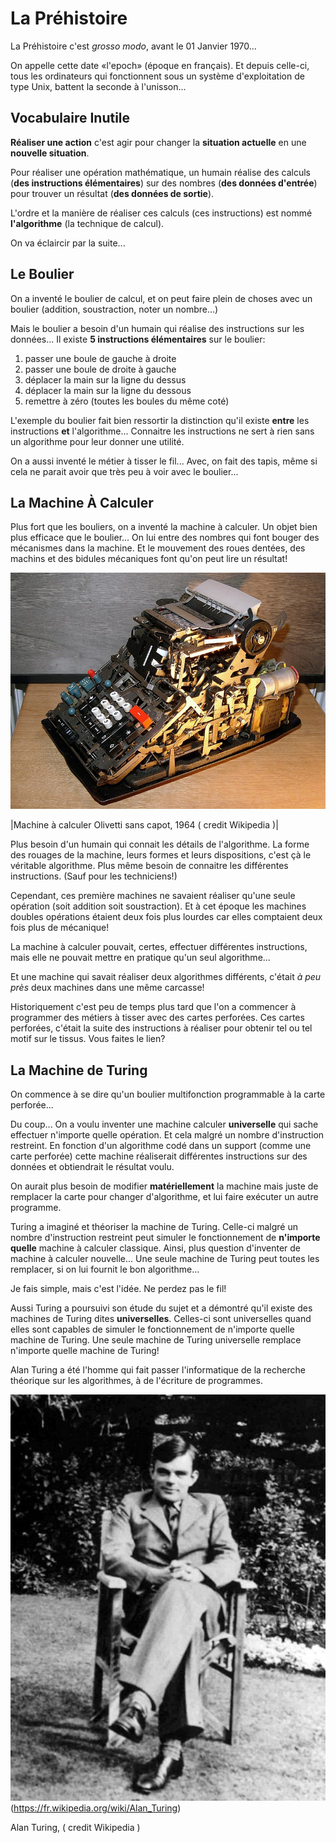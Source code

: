 # La Préhistoire


La Préhistoire c'est *grosso modo*, avant le 01 Janvier 1970...

On appelle cette date «l'epoch» (époque en français). Et depuis celle-ci, tous les ordinateurs qui fonctionnent sous un système d'exploitation de type Unix, battent la seconde à l'unisson...

## Vocabulaire Inutile 

**Réaliser une action** c'est agir pour changer la **situation actuelle** en une **nouvelle situation**.

Pour réaliser une opération mathématique, un humain réalise des calculs (**des instructions élémentaires**) sur des nombres (**des données d'entrée**) pour trouver un résultat (**des données de sortie**).

L'ordre et la manière de réaliser ces calculs (ces instructions) est nommé **l'algorithme** (la technique de calcul).

On va éclaircir par la suite...

## Le Boulier 

On a inventé le boulier de calcul, et on peut faire plein de choses avec un boulier (addition, soustraction, noter un nombre...)

Mais le boulier a besoin d'un humain qui réalise des instructions sur les données... Il existe **5 instructions élémentaires** sur le boulier:

1. passer une boule de gauche à droite
1. passer une boule de droite à gauche
1. déplacer la main sur la ligne du dessus
1. déplacer la main sur la ligne du dessous
1. remettre à zéro (toutes les boules du même coté)

L'exemple du boulier fait bien ressortir la distinction qu'il existe **entre** les instructions **et** l'algorithme... Connaitre les instructions ne sert à rien sans un algorithme pour leur donner une utilité.

On a aussi inventé le métier à tisser le fil... Avec, on fait des tapis, même si cela ne parait avoir que très peu à voir avec le boulier...

## La Machine À Calculer 

Plus fort que les bouliers, on a inventé la machine à calculer. Un objet bien plus efficace que le boulier... On lui entre des nombres qui font bouger des mécanismes dans la machine. Et le mouvement des roues dentées, des machins et des bidules mécaniques font qu'on peut lire un résultat!

[![](../img/Calculator.jpg)](https://fr.wikipedia.org/wiki/Calculatrice_m%C3%A9canique)

|Machine à calculer Olivetti sans capot, 1964 ( credit Wikipedia )|

Plus besoin d'un humain qui connait les détails de l'algorithme. La forme des rouages de la machine, leurs formes et leurs dispositions, c'est çà le véritable algorithme. Plus même besoin de connaitre les différentes instructions. (Sauf pour les techniciens!)

Cependant, ces première machines ne savaient réaliser qu'une seule opération (soit addition soit soustraction). Et à cet époque les machines doubles opérations étaient deux fois plus lourdes car elles comptaient deux fois plus de mécanique!

La machine à calculer pouvait, certes, effectuer différentes instructions, mais elle ne pouvait mettre en pratique qu'un seul algorithme...

Et une machine qui savait réaliser deux algorithmes différents, c'était *à peu près* deux machines dans une même carcasse!

Historiquement c'est peu de temps plus tard que l'on a commencer à programmer des métiers à tisser avec des cartes perforées. Ces cartes perforées, c'était la suite des instructions à réaliser pour obtenir tel ou tel motif sur le tissus. Vous faites le lien?

## La Machine de Turing 

On commence à se dire qu'un boulier multifonction programmable à la carte perforée...

Du coup... On a voulu inventer une machine calculer **universelle** qui sache effectuer n'importe quelle opération. Et cela malgré un nombre d'instruction restreint. En fonction d'un algorithme codé dans un support (comme une carte perforée) cette machine réaliserait  différentes instructions sur des données et obtiendrait le résultat voulu.

On aurait plus besoin de modifier **matériellement** la machine mais juste de remplacer la carte pour changer d'algorithme, et lui faire exécuter un autre programme.

Turing a imaginé et théoriser la machine de Turing. Celle-ci malgré un nombre d'instruction restreint peut simuler le fonctionnement de **n'importe quelle** machine à calculer classique. Ainsi, plus question d'inventer de machine à calculer nouvelle... Une seule machine de Turing peut toutes les remplacer, si on lui fournit le bon algorithme...

Je fais simple, mais c'est l'idée. Ne perdez pas le fil!

Aussi Turing a poursuivi son étude du sujet et a démontré qu'il existe des machines de Turing dites **universelles**. Celles-ci sont universelles quand elles sont capables de simuler le fonctionnement de n'importe quelle machine de Turing. Une seule machine de Turing universelle remplace n'importe quelle machine de Turing!

Alan Turing a été l'homme qui fait passer l'informatique de la recherche théorique sur les algorithmes, à de l'écriture de programmes.


![](../img/turing.jpg)(https://fr.wikipedia.org/wiki/Alan_Turing)

Alan Turing, ( credit Wikipedia )
